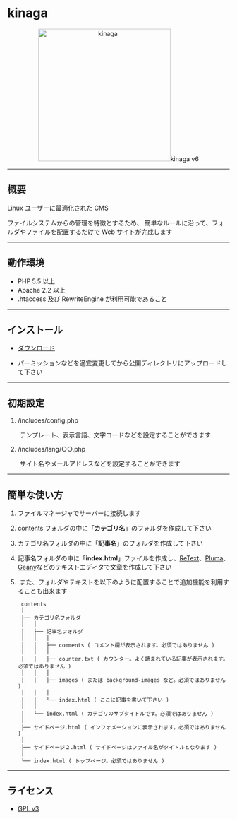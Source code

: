 # kinaga
<div style=text-align:center><img src="https://user-images.githubusercontent.com/25574701/37443256-5780494c-284e-11e8-9ea1-aedb8b40ceb9.png" alt="kinaga" width="300">kinaga v6</div>


---


## 概要

Linux ユーザーに最適化された CMS

ファイルシステムからの管理を特徴とするため、
簡単なルールに沿って、フォルダやファイルを配置するだけで Web サイトが完成します

---

## 動作環境

- PHP 5.5 以上
- Apache 2.2 以上
- .htaccess 及び RewriteEngine が利用可能であること

---

## インストール

- [ダウンロード](https://github.com/KinagaCMS/KinagaCMS/releases)

- パーミッションなどを適宜変更してから公開ディレクトリにアップロードして下さい

---

## 初期設定

1.  /includes/config.php

　　テンプレート、表示言語、文字コードなどを設定することができます

2.  /includes/lang/○○.php

　　サイト名やメールアドレスなどを設定することができます

---

## 簡単な使い方

1.  ファイルマネージャでサーバーに接続します
2.  contents フォルダの中に「<b>カテゴリ名</b>」のフォルダを作成して下さい
3.  カテゴリ名フォルダの中に「<b>記事名</b>」のフォルダを作成して下さい
4.  記事名フォルダの中に「<b>index.html</b>」ファイルを作成し、[ReText](https://github.com/retext-project/retext)、[Pluma](https://github.com/mate-desktop/pluma)、[Geany](https://github.com/geany/geany/)などのテキストエディタで文章を作成して下さい
5.  また、フォルダやテキストを以下のように配置することで追加機能を利用することも出来ます


		contents
		│
		├── カテゴリ名フォルダ
		│	│
		│	├── 記事名フォルダ
		│	│	│
		│	│	├── comments ( コメント欄が表示されます。必須ではありません )
		│	│	│
		│	│	├── counter.txt ( カウンター。よく読まれている記事が表示されます。必須ではありません )
		│	│	│
		│	│	├── images ( または background-images など。必須ではありません )
		│	│	│
		│	│	└── index.html ( ここに記事を書いて下さい )
		│	│
		│	└── index.html ( カテゴリのサブタイトルです。必須ではありません )
		│
		├── サイドページ.html ( インフォメーションに表示されます。必須ではありません )
		│
		├── サイドページ２.html ( サイドページはファイル名がタイトルとなります )
		│
		└── index.html ( トップページ。必須ではありません )
---

## ライセンス
-  [GPL v3](https://github.com/KinagaCMS/KinagaCMS/blob/master/LICENSE)
